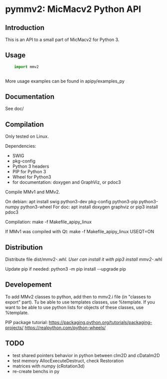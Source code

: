 pymmv2: MicMacv2 Python API
===========================

Introduction
------------

This is an API to a small part of MicMacv2 for Python 3.

Usage
-----

```python
    import mmv2
    
```

More usage examples can be found in apipy/examples_py


Documentation
-------------
See doc/


Compilation
-----------
Only tested on Linux.

Dependencies:
 - SWIG
 - pkg-config
 - Python 3 headers
 - PIP for Python 3
 - Wheel for Python3
 - for documentation: doxygen and GraphViz, or pdoc3

Compile MMv1 and MMv2.

On debian:
    apt install swig python3-dev pkg-config python3-pip python3-numpy python3-wheel
For doc:
    apt install doxygen graphviz
or
    pip3 install pdoc3

Compilation:
    make -f Makefile_apipy_linux

If MMv1 was compiled with Qt:
    make -f Makefile_apipy_linux USEQT=ON


Distribution
------------
Distribute file dist/mmv2-*.whl.
User can install it with
    pip3 install mmv2-*.whl

Update pip if needed:
    python3 -m pip install --upgrade pip

Developement
------------

To add MMv2 classes to python, add then to mmv2.i file (in "classes to export" part).
Tu be able to use templates classes, use %template.
If you want to be able to use python lists for objects of these classes, use %template.

PIP package tutorial: https://packaging.python.org/tutorials/packaging-projects/
https://realpython.com/python-wheels/

TODO
----
 - test shared pointers behavior in python between cIm2D and cDataIm2D
 - test memory AllocExecuteDestruct, check Restoration
 - matrices with numpy (cRotation3d)
 - re-create benchs in py

